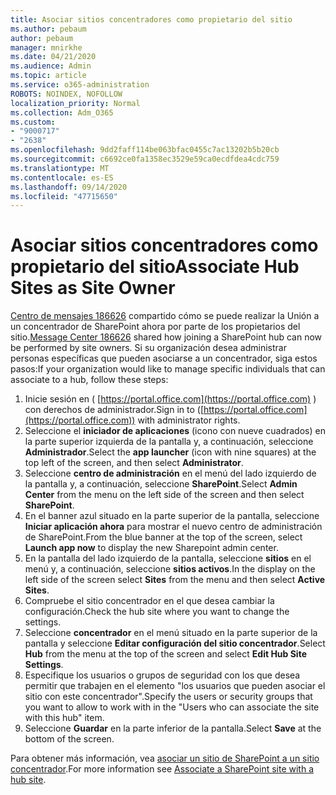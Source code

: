 ```yaml
---
title: Asociar sitios concentradores como propietario del sitio
ms.author: pebaum
author: pebaum
manager: mnirkhe
ms.date: 04/21/2020
ms.audience: Admin
ms.topic: article
ms.service: o365-administration
ROBOTS: NOINDEX, NOFOLLOW
localization_priority: Normal
ms.collection: Adm_O365
ms.custom:
- "9000717"
- "2638"
ms.openlocfilehash: 9dd2faff114be063bfac0455c7ac13202b5b20cb
ms.sourcegitcommit: c6692ce0fa1358ec3529e59ca0ecdfdea4cdc759
ms.translationtype: MT
ms.contentlocale: es-ES
ms.lasthandoff: 09/14/2020
ms.locfileid: "47715650"
---
```

# <a name="associate-hub-sites-as-site-owner"></a><span data-ttu-id="255b2-102">Asociar sitios concentradores como propietario del sitio</span><span class="sxs-lookup"><span data-stu-id="255b2-102">Associate Hub Sites as Site Owner</span></span>

<span data-ttu-id="255b2-103">[Centro de mensajes 186626](https://admin.microsoft.com/Adminportal/Home?source=applauncher#/MessageCenter?id=MC186626) compartido cómo se puede realizar la Unión a un concentrador de SharePoint ahora por parte de los propietarios del sitio.</span><span class="sxs-lookup"><span data-stu-id="255b2-103">[Message Center 186626](https://admin.microsoft.com/Adminportal/Home?source=applauncher#/MessageCenter?id=MC186626) shared how joining a SharePoint hub can now be performed by site owners.</span></span> <span data-ttu-id="255b2-104">Si su organización desea administrar personas específicas que pueden asociarse a un concentrador, siga estos pasos:</span><span class="sxs-lookup"><span data-stu-id="255b2-104">If your organization would like to manage specific individuals that can associate to a hub, follow these steps:</span></span> 

1. <span data-ttu-id="255b2-105">Inicie sesión en ( [https://portal.office.com](https://portal.office.com) ) con derechos de administrador.</span><span class="sxs-lookup"><span data-stu-id="255b2-105">Sign in to ([https://portal.office.com](https://portal.office.com)) with administrator rights.</span></span>
2. <span data-ttu-id="255b2-106">Seleccione el **iniciador de aplicaciones** (icono con nueve cuadrados) en la parte superior izquierda de la pantalla y, a continuación, seleccione **Administrador**.</span><span class="sxs-lookup"><span data-stu-id="255b2-106">Select the **app launcher** (icon with nine squares) at the top left of the screen, and then select **Administrator**.</span></span>
3. <span data-ttu-id="255b2-107">Seleccione **centro de administración** en el menú del lado izquierdo de la pantalla y, a continuación, seleccione **SharePoint**.</span><span class="sxs-lookup"><span data-stu-id="255b2-107">Select **Admin Center** from the menu on the left side of the screen and then select **SharePoint**.</span></span>
4. <span data-ttu-id="255b2-108">En el banner azul situado en la parte superior de la pantalla, seleccione **Iniciar aplicación ahora** para mostrar el nuevo centro de administración de SharePoint.</span><span class="sxs-lookup"><span data-stu-id="255b2-108">From the blue banner at the top of the screen, select **Launch app now** to display the new Sharepoint admin center.</span></span>
5. <span data-ttu-id="255b2-109">En la pantalla del lado izquierdo de la pantalla, seleccione **sitios** en el menú y, a continuación, seleccione **sitios activos**.</span><span class="sxs-lookup"><span data-stu-id="255b2-109">In the display on the left side of the screen select **Sites** from the menu and then select **Active Sites**.</span></span>
6. <span data-ttu-id="255b2-110">Compruebe el sitio concentrador en el que desea cambiar la configuración.</span><span class="sxs-lookup"><span data-stu-id="255b2-110">Check the hub site where you want to change the settings.</span></span>
7. <span data-ttu-id="255b2-111">Seleccione **concentrador** en el menú situado en la parte superior de la pantalla y seleccione **Editar configuración del sitio concentrador**.</span><span class="sxs-lookup"><span data-stu-id="255b2-111">Select **Hub** from the menu at the top of the screen and select **Edit Hub Site Settings**.</span></span>
8. <span data-ttu-id="255b2-112">Especifique los usuarios o grupos de seguridad con los que desea permitir que trabajen en el elemento "los usuarios que pueden asociar el sitio con este concentrador".</span><span class="sxs-lookup"><span data-stu-id="255b2-112">Specify the users or security groups that you want to allow to work with in the "Users who can associate the site with this hub" item.</span></span>
9. <span data-ttu-id="255b2-113">Seleccione **Guardar** en la parte inferior de la pantalla.</span><span class="sxs-lookup"><span data-stu-id="255b2-113">Select **Save** at the bottom of the screen.</span></span>

<span data-ttu-id="255b2-114">Para obtener más información, vea [asociar un sitio de SharePoint a un sitio concentrador](https://support.office.com/article/associate-a-sharepoint-site-with-a-hub-site-ae0009fd-af04-4d3d-917d-88edb43efc05).</span><span class="sxs-lookup"><span data-stu-id="255b2-114">For more information see [Associate a SharePoint site with a hub site](https://support.office.com/article/associate-a-sharepoint-site-with-a-hub-site-ae0009fd-af04-4d3d-917d-88edb43efc05).</span></span> 